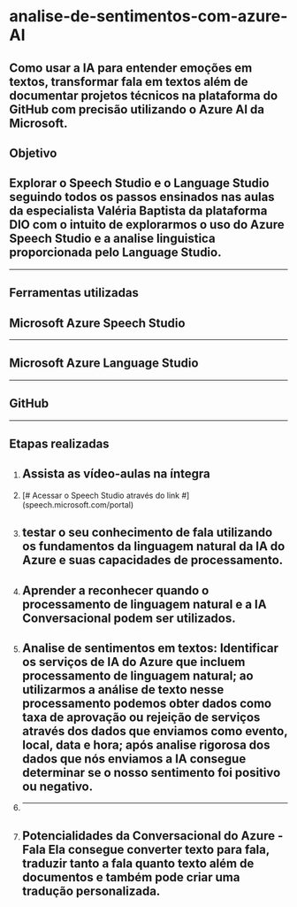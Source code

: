 # analise-de-sentimentos-com-azure-AI
Como usar a IA para entender emoções em textos, transformar fala em textos além de documentar projetos técnicos na plataforma do GitHub com precisão utilizando o Azure AI da Microsoft.
---
**Objetivo**
---
## Explorar o Speech Studio e o Language Studio seguindo todos os passos ensinados nas aulas da especialista Valéria Baptista da plataforma DIO com o intuito de explorarmos o uso do Azure Speech Studio e a analise linguistica proporcionada pelo Language Studio. ##
---
**Ferramentas utilizadas**
---
## Microsoft Azure Speech Studio ##
---
## Microsoft Azure Language Studio ##
---
## GitHub ##
---
**Etapas realizadas**
---
1. ## Assista as vídeo-aulas na íntegra ##
2. [# Acessar o Speech Studio através do link #]  (speech.microsoft.com/portal)
3. ## testar o seu conhecimento de fala utilizando os fundamentos da linguagem natural da IA do Azure e suas capacidades de processamento. ##
4. ## Aprender a reconhecer quando o processamento de linguagem natural e a IA Conversacional podem ser utilizados. ##
5. ## Analise de sentimentos em textos: Identificar os serviços de IA do Azure que incluem processamento de linguagem natural; ao utilizarmos a análise de texto nesse processamento podemos obter dados como taxa de aprovação ou rejeição de serviços através dos dados que enviamos como evento, local, data e hora; após analise rigorosa dos dados que nós enviamos a IA consegue determinar se o nosso sentimento foi positivo ou negativo. ##
6. ---
7. ## Potencialidades da Conversacional do Azure - Fala Ela consegue converter texto para fala, traduzir tanto a fala quanto texto além de documentos e também pode criar uma tradução personalizada. ##
   
